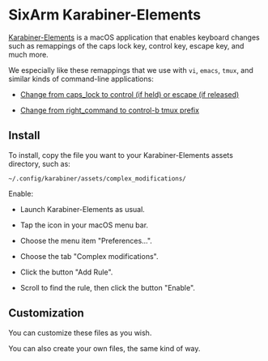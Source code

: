 # SixArm Karabiner-Elements

[Karabiner-Elements](https://karabiner-elements.pqrs.org/) is a macOS application that enables keyboard changes such as remappings of the caps lock key, control key, escape key, and much more.

We especially like these remappings that we use with `vi`, `emacs`, `tmux`, and similar kinds of command-line applications:

* [Change from caps_lock to control (if held) or escape (if released)](change_from_caps_lock_to_control_or_escape.json)

* [Change from right_command to control-b tmux prefix](change_from_right_command_to_control_b_tmux_prefix.json)



## Install

To install, copy the file you want to your Karabiner-Elements assets directory, such as:

```
~/.config/karabiner/assets/complex_modifications/
```

Enable:

* Launch Karabiner-Elements as usual. 

* Tap the icon in your macOS menu bar. 

* Choose the menu item "Preferences...".

* Choose the tab "Complex modifications".

* Click the button "Add Rule".

* Scroll to find the rule, then click the button "Enable".


## Customization

You can customize these files as you wish.

You can also create your own files, the same kind of way.
